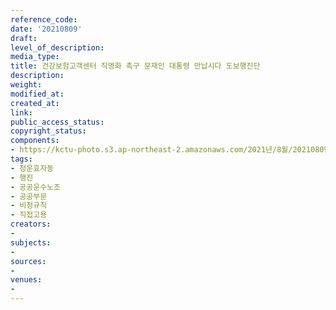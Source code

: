 ```yaml
---
reference_code: 
date: '20210809'
draft: 
level_of_description: 
media_type: 
title: 건강보험고객센터 직영화 촉구 문재인 대통령 만납시다 도보행진단
description: 
weight: 
modified_at: 
created_at: 
link: 
public_access_status: 
copyright_status: 
components:
- https://kctu-photo.s3.ap-northeast-2.amazonaws.com/2021년/8월/20210809-건강보험고객센터+직영화+촉구+문재인+대통령+만납시다+도보행진단_청운효자동_행진_공공운수노조_공공부문_비정규직_직접고용/403835_60394_2218.jpg
tags:
- 청운효자동
- 행진
- 공공운수노조
- 공공부문
- 비정규직
- 직접고용
creators:
- 
subjects:
- 
sources:
- 
venues:
- 
---
```

